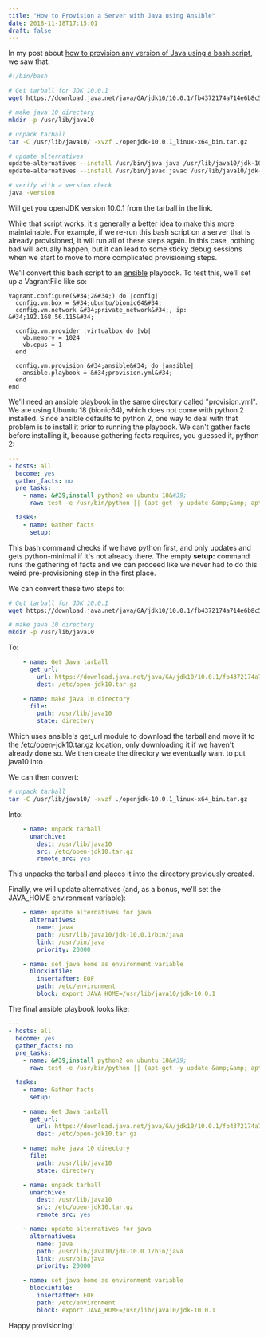 ```yaml
---
title: "How to Provision a Server with Java using Ansible"
date: 2018-11-18T17:15:01
draft: false
---
```


In my post about [how to provision any version of Java using a bash script](https://nickolasfisher.com/blog/How-to-Provision-a-Linux-Server-With-Any-Version-of-Java-via-a-Bash-Script), we saw that:

```bash
#!/bin/bash

# Get tarball for JDK 10.0.1
wget https://download.java.net/java/GA/jdk10/10.0.1/fb4372174a714e6b8c52526dc134031e/10/openjdk-10.0.1_linux-x64_bin.tar.gz

# make java 10 directory
mkdir -p /usr/lib/java10

# unpack tarball
tar -C /usr/lib/java10/ -xvzf ./openjdk-10.0.1_linux-x64_bin.tar.gz

# update alternatives
update-alternatives --install /usr/bin/java java /usr/lib/java10/jdk-10.0.1/bin/java 20000
update-alternatives --install /usr/bin/javac javac /usr/lib/java10/jdk-10.0.1/bin/javac 20000

# verify with a version check
java -version
```

Will get you openJDK version 10.0.1 from the tarball in the link.

While that script works, it&#39;s generally a better idea to make this more maintainable. For example, if we re-run this bash script on a server that is already provisioned, it will run all of these steps again. In this case, nothing bad will actually happen, but it can lead to some sticky debug sessions when we start to move to more complicated provisioning steps.

We&#39;ll convert this bash script to an [ansible](https://www.ansible.com/) playbook. To test this, we&#39;ll set up a VagrantFile like so:

```
Vagrant.configure(&#34;2&#34;) do |config|
  config.vm.box = &#34;ubuntu/bionic64&#34;
  config.vm.network &#34;private_network&#34;, ip: &#34;192.168.56.115&#34;

  config.vm.provider :virtualbox do |vb|
    vb.memory = 1024
    vb.cpus = 1
  end

  config.vm.provision &#34;ansible&#34; do |ansible|
    ansible.playbook = &#34;provision.yml&#34;
  end
end
```

We&#39;ll need an ansible playbook in the same directory called &#34;provision.yml&#34;. We are using Ubuntu 18 (bionic64), which does not come with python 2 installed. Since ansible defaults to python 2, one way to deal with that problem is to install it prior to running the playbook. We can&#39;t gather facts before installing it, because gathering facts requires, you guessed it, python 2:

```yaml
---
- hosts: all
  become: yes
  gather_facts: no
  pre_tasks:
    - name: &#39;install python2 on ubuntu 18&#39;
      raw: test -e /usr/bin/python || (apt-get -y update &amp;&amp; apt-get install -y python-minimal)

  tasks:
    - name: Gather facts
      setup:

```

This bash command checks if we have python first, and only updates and gets python-minimal if it&#39;s not already there. The empty **setup:** command runs the gathering of facts and we can proceed like we never had to do this weird pre-provisioning step in the first place.

We can convert these two steps to:

```bash
# Get tarball for JDK 10.0.1
wget https://download.java.net/java/GA/jdk10/10.0.1/fb4372174a714e6b8c52526dc134031e/10/openjdk-10.0.1_linux-x64_bin.tar.gz

# make java 10 directory
mkdir -p /usr/lib/java10
```

To:

```yaml
    - name: Get Java tarball
      get_url:
        url: https://download.java.net/java/GA/jdk10/10.0.1/fb4372174a714e6b8c52526dc134031e/10/openjdk-10.0.1_linux-x64_bin.tar.gz
        dest: /etc/open-jdk10.tar.gz

    - name: make java 10 directory
      file:
        path: /usr/lib/java10
        state: directory

```

Which uses ansible&#39;s get\_url module to download the tarball and move it to the /etc/open-jdk10.tar.gz location, only downloading it if we haven&#39;t already done so. We then create the directory we eventually want to put java10 into

We can then convert:

```bash
# unpack tarball
tar -C /usr/lib/java10/ -xvzf ./openjdk-10.0.1_linux-x64_bin.tar.gz
```

Into:

```yaml
    - name: unpack tarball
      unarchive:
        dest: /usr/lib/java10
        src: /etc/open-jdk10.tar.gz
        remote_src: yes
```

This unpacks the tarball and places it into the directory previously created.

Finally, we will update alternatives (and, as a bonus, we&#39;ll set the JAVA\_HOME environment variable):

```yaml
    - name: update alternatives for java
      alternatives:
        name: java
        path: /usr/lib/java10/jdk-10.0.1/bin/java
        link: /usr/bin/java
        priority: 20000

    - name: set java home as environment variable
      blockinfile:
        insertafter: EOF
        path: /etc/environment
        block: export JAVA_HOME=/usr/lib/java10/jdk-10.0.1

```

The final ansible playbook looks like:

```yaml
---
- hosts: all
  become: yes
  gather_facts: no
  pre_tasks:
    - name: &#39;install python2 on ubuntu 18&#39;
      raw: test -e /usr/bin/python || (apt-get -y update &amp;&amp; apt-get install -y python-minimal)

  tasks:
    - name: Gather facts
      setup:

    - name: Get Java tarball
      get_url:
        url: https://download.java.net/java/GA/jdk10/10.0.1/fb4372174a714e6b8c52526dc134031e/10/openjdk-10.0.1_linux-x64_bin.tar.gz
        dest: /etc/open-jdk10.tar.gz

    - name: make java 10 directory
      file:
        path: /usr/lib/java10
        state: directory

    - name: unpack tarball
      unarchive:
        dest: /usr/lib/java10
        src: /etc/open-jdk10.tar.gz
        remote_src: yes

    - name: update alternatives for java
      alternatives:
        name: java
        path: /usr/lib/java10/jdk-10.0.1/bin/java
        link: /usr/bin/java
        priority: 20000

    - name: set java home as environment variable
      blockinfile:
        insertafter: EOF
        path: /etc/environment
        block: export JAVA_HOME=/usr/lib/java10/jdk-10.0.1

```

Happy provisioning!
